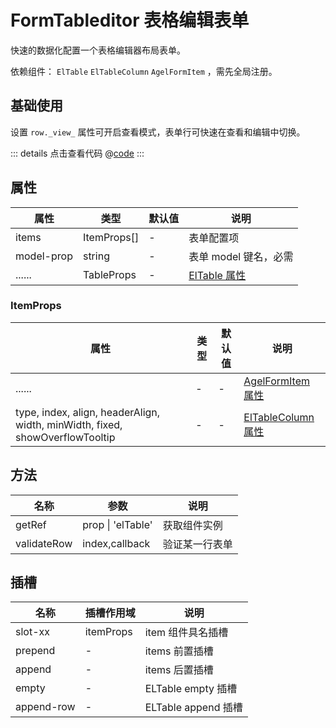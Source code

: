 # FormTableditor 表格编辑表单

快速的数据化配置一个表格编辑器布局表单。

依赖组件： `ElTable` `ElTableColumn` `AgelFormItem` ，需先全局注册。


## 基础使用

设置 `row._view_` 属性可开启查看模式，表单行可快速在查看和编辑中切换。

<ClientOnly><formTableditor/></ClientOnly>

::: details 点击查看代码
@[code](@example/formTableditor.vue)
:::

## 属性

| 属性 | 类型  | 默认值 | 说明  
| --- | ---   | ---   | --- 
| items | ItemProps[] | - | 表单配置项 
| model-prop | string | - | 表单 model 键名，必需 
| ...... | TableProps | - | [ElTable 属性](https://element-plus.gitee.io/zh-CN/component/table.html#table-%E5%B1%9E%E6%80%A7)


### ItemProps

| 属性 | 类型  | 默认值 | 说明  
| --- | ---   | ---   | --- 
| ...... | -    | - | [AgelFormItem 属性](/component/formItem.html#属性)
| type, index, align, headerAlign, width, minWidth, fixed, showOverflowTooltip | -  |-|  [ElTableColumn 属性](https://element-plus.gitee.io/zh-CN/component/table.html#table-column-%E5%B1%9E%E6%80%A7) |

## 方法

| 名称            | 参数  |   说明       | 
| -----------    | ------- | -----------------------------  |
| getRef    | prop \| 'elTable'  |  获取组件实例        |
| validateRow    | index,callback |   验证某一行表单       |


## 插槽

| 名称            | 插槽作用域 |   说明                                   | 
| -----------    |   ------- | -----------------------------  |
| slot-xx        | itemProps |  item 组件具名插槽           | 
| prepend        | - |   items 前置插槽           |
| append         | - |   items 后置插槽            |
| empty          | - |    ELTable empty 插槽            |
| append-row     | - |    ELTable append 插槽            |